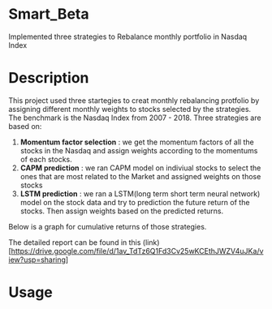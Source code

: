 # Smart_Beta
Implemented three strategies to Rebalance monthly portfolio in Nasdaq Index

# Description
This project used three startegies to creat monthly rebalancing protfolio by assigning different monthly weights to stocks selected by the strategies. The benchmark is the Nasdaq Index from 2007 - 2018. Three strategies are based on:

1. __Momentum factor selection__ : we get the momentum factors of all the stocks in the Nasdaq and assign weights according to the momentums of each stocks.
2. __CAPM prediction__ : we ran CAPM model on indiviual stocks to select the ones that are most related to the Market and assigned weights on those stocks
3. __LSTM prediction__ : we ran a LSTM(long term short term neural network) model on the stock data and try to prediction the future return of the stocks. Then assign weights based on the predicted returns.

Below is a graph for cumulative returns of those strategies.

The detailed report can be found in this (link)[https://drive.google.com/file/d/1av_TdTz6Q1Fd3Cv25wKCEthJWZV4uJKa/view?usp=sharing]

# Usage

